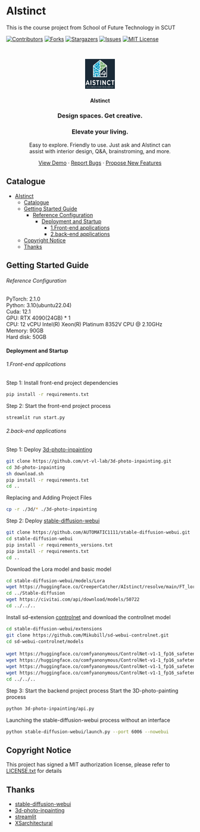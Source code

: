 # AIstinct

This is the course project from School of Future Technology in SCUT

<!-- PROJECT SHIELDS -->

[![Contributors][contributors-shield]][contributors-url]
[![Forks][forks-shield]][forks-url]
[![Stargazers][stars-shield]][stars-url]
[![Issues][issues-shield]][issues-url]
[![MIT License][license-shield]][license-url]


<!-- PROJECT LOGO -->
<br />

<p align="center">
  <a href="https://github.com/YinBo0927/AI_interior_decoration_design_assistant/">
    <img src="logo.png" alt="Logo" width="80" height="80">
  </a>

  <strong><h4 align="center">AIstinct</h4></strong>
  <p align="center">
    <h3 align="center">Design spaces. Get creative.</h3>
    <strong><h3 align="center">Elevate your living.</h3></strong>
    <p align="center">Easy to explore. Friendly to use. Just ask and AIstinct can <br />
    assist with interior design, Q&A, brainstroming, and more.
    </p>
    <p align="center">
      <a href="http://8.138.90.231:8503/">View Demo</a>
      ·
      <a href="https://github.com/YinBo0927/AI_interior_decoration_design_assistant/issues">Report Bugs</a>
      ·
      <a href="https://github.com/YinBo0927/AI_interior_decoration_design_assistant/issues">Propose New Features</a>
    </p>
  </p>
</p>

 
## Catalogue

- [AIstinct](#aistinct)
  - [Catalogue](#catalogue)
  - [Getting Started Guide](#getting-started-guide)
    - [Reference Configuration](#reference-configuration)
      - [Deployment and Startup](#deployment-and-startup)
          - [1.Front-end applications](#1front-end-applications)
          - [2.back-end applications](#2back-end-applications)
  - [Copyright Notice](#copyright-notice)
  - [Thanks](#thanks)

## Getting Started Guide


###### Reference Configuration

PyTorch: 2.1.0 <br />
Python: 3.10(ubuntu22.04) <br />
Cuda: 12.1<br />
GPU: RTX 4090(24GB) * 1<br />
CPU: 12 vCPU Intel(R) Xeon(R) Platinum 8352V CPU @ 2.10GHz<br />
Memory: 90GB<br />
Hard disk: 50GB<br />

#### Deployment and Startup

###### 1.Front-end applications
Step 1: Install front-end project dependencies

```sh
pip install -r requirements.txt
```
Step 2: Start the front-end project process


```sh
streamlit run start.py
```

###### 2.back-end applications 

Step 1: Deploy [3d-photo-inpainting](https://github.com/vt-vl-lab/3d-photo-inpainting/tree/master?tab=readme-ov-file)
```sh
git clone https://github.com/vt-vl-lab/3d-photo-inpainting.git
cd 3d-photo-inpainting
sh download.sh
pip install -r requirements.txt
cd ..
```
Replacing and Adding Project Files
```sh
cp -r ./3d/* ./3d-photo-inpainting
```
Step 2: Deploy [stable-diffusion-webui](https://github.com/AUTOMATIC1111/stable-diffusion-webui.git)
```sh
git clone https://github.com/AUTOMATIC1111/stable-diffusion-webui.git
cd stable-diffusion-webui
pip install -r requirements_versions.txt
pip install -r requirements.txt
cd ..
```
Download the Lora model and basic model
```sh
cd stable-diffusion-webui/models/Lora
wget https://huggingface.co/CreeperCatcher/AIstinct/resolve/main/FT_lora.safetensors?download=true
cd ../Stable-diffusion
wget https://civitai.com/api/download/models/50722
cd ../../..
```

Install sd-extension [controlnet](https://github.com/Mikubill/sd-webui-controlnet) and download the controllnet model
```sh
cd stable-diffusion-webui/extensions
git clone https://github.com/Mikubill/sd-webui-controlnet.git
cd sd-webui-controlnet/models

wget https://huggingface.co/comfyanonymous/ControlNet-v1-1_fp16_safetensors/resolve/main/control_v11p_sd15_lineart_fp16.safetensors?download=true
wget https://huggingface.co/comfyanonymous/ControlNet-v1-1_fp16_safetensors/resolve/main/control_v11p_sd15_canny_fp16.safetensors?download=true
wget https://huggingface.co/comfyanonymous/ControlNet-v1-1_fp16_safetensors/resolve/main/control_v11p_sd15_mlsd_fp16.safetensors?download=true
wget https://huggingface.co/comfyanonymous/ControlNet-v1-1_fp16_safetensors/resolve/main/control_v11f1p_sd15_depth_fp16.safetensors?download=true
cd ../../..
```
Step 3: Start the backend project process
Start the 3D-photo-painting process
```sh
python 3d-photo-inpainting/api.py
``` 
Launching the stable-diffusion-webui process without an interface
```sh
python stable-diffusion-webui/launch.py --port 6006 --nowebui
```

## Copyright Notice

This project has signed a MIT authorization license, please refer to  [LICENSE.txt](https://github.com/YinBo0927/AI_interior_decoration_design_assistant/LICENSE.txt) for details

## Thanks


- [stable-diffusion-webui](https://github.com/AUTOMATIC1111/stable-diffusion-webui.git)
- [3d-photo-inpainting](https://github.com/vt-vl-lab/3d-photo-inpainting/tree/master?tab=readme-ov-file)
- [streamlit](https://streamlit.io/)
- [XSarchitectural](https://civitai.com/models/28112/xsarchitectural-interiordesign-forxslora)

<!-- links -->
[your-project-path]:https://github.com/YinBo0927/AI_interior_decoration_design_assistant
[contributors-shield]: https://img.shields.io/github/contributors/YinBo0927/AI_interior_decoration_design_assistant.svg?style=flat-square
[contributors-url]: https://github.com/YinBo0927/AI_interior_decoration_design_assistant/graphs/contributors
[forks-shield]: https://img.shields.io/github/forks/YinBo0927/AI_interior_decoration_design_assistant.svg?style=flat-square
[forks-url]: https://github.com/YinBo0927/AI_interior_decoration_design_assistant/network/members
[stars-shield]: https://img.shields.io/github/stars/YinBo0927/AI_interior_decoration_design_assistant.svg?style=flat-square
[stars-url]: https://github.com/YinBo0927/AI_interior_decoration_design_assistant/stargazers
[issues-shield]: https://img.shields.io/github/issues/YinBo0927/AI_interior_decoration_design_assistant.svg?style=flat-square
[issues-url]: https://img.shields.io/github/issues/YinBo0927/AI_interior_decoration_design_assistant.svg
[license-shield]: https://img.shields.io/github/license/YinBo0927/AI_interior_decoration_design_assistant.svg?style=flat-square
[license-url]: https://github.com/YinBo0927/AI_interior_decoration_design_assistant/blob/master/LICENSE.txt

